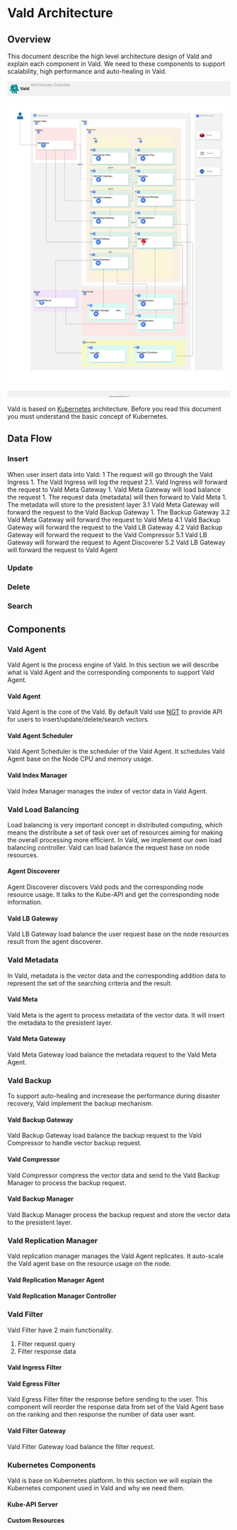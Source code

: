 # Vald Architecture

## Overview

This document describe the high level architecture design of Vald and explain each component in Vald. We need to these components to support scalability, high performance and auto-healing in Vald.

<img src="../../design/Vald Future Architecture Overview.svg" />

Vald is based on [Kubernetes](https://kubernetes.io/) architecture. Before you read this document you must understand the basic concept of Kubernetes.

## Data Flow

### Insert

When user insert data into Vald:
1 The request will go through the Vald Ingress
    1. The Vald Ingress will log the request
2.1. Vald Ingress will forward the request to Vald Meta Gateway
    1. Vald Meta Gateway will load balance the request
    1. The request data (metadata) will then forward to Vald Meta
        1. The metadata will store to the presistent layer
3.1 Vald Meta Gateway will forward the request to the Vald Backup Gateway
    1. The Backup Gateway
3.2 Vald Meta Gateway will forward the request to Vald Meta
4.1 Vald Backup Gateway will forward the request to the Vald LB Gateway
4.2 Vald Backup Gateway will forward the request to the Vald Compressor
5.1 Vald LB Gateway will forward the request to Agent Discoverer
5.2 Vald LB Gateway will forward the request to Vald Agent

### Update

### Delete

### Search

## Components

### Vald Agent

Vald Agent is the process engine of Vald. In this section we will describe what is Vald Agent and the corresponding components to support Vald Agent.

#### Vald Agent

Vald Agent is the core of the Vald. By default Vald use [NGT](https://github.com/yahoojapan/NGT) to provide API for users to insert/update/delete/search vectors.

#### Vald Agent Scheduler

Vald Agent Scheduler is the scheduler of the Vald Agent. It schedules Vald Agent base on the Node CPU and memory usage.

#### Vald Index Manager

Vald Index Manager manages the index of vector data in Vald Agent.

### Vald Load Balancing

Load balancing is very important concept in distributed computing, which means the distribute a set of task over set of resources aiming for making the overall processing more efficient.
In Vald, we implement our own load balancing controller. Vald can load balance the request base on node resources.

#### Agent Discoverer

Agent Discoverer discovers Vald pods and the corresponding node resource usage. It talks to the Kube-API and get the corresponding node information.

#### Vald LB Gateway

Vald LB Gateway load balance the user request base on the node resources result from the agent discoverer.

### Vald Metadata

In Vald, metadata is the vector data and the corresponding addition data to represent the set of the searching criteria and the result.

#### Vald Meta

Vald Meta is the agent to process metadata of the vector data. It will insert the metadata to the presistent layer.

#### Vald Meta Gateway

Vald Meta Gateway load balance the metadata request to the Vald Meta Agent.

### Vald Backup

To support auto-healing and incresease the performance during disaster recovery, Vald implement the backup mechanism.

#### Vald Backup Gateway

Vald Backup Gateway load balance the backup request to the Vald Compressor to handle vector backup request.

#### Vald Compressor

Vald Compressor compress the vector data and send to the Vald Backup Manager to process the backup request.

#### Vald Backup Manager

Vald Backup Manager process the backup request and store the vector data to the presistent layer.

### Vald Replication Manager

Vald replication manager manages the Vald Agent replicates. It auto-scale the Vald agent base on the resource usage on the node.

#### Vald Replication Manager Agent

#### Vald Replication Manager Controller


### Vald Filter

Vald Filter have 2 main functionality.
1. Filter request query
1. Filter response data

#### Vald Ingress Filter
#### Vald Egress Filter

Vald Egress Filter filter the response before sending to the user. This component will reorder the response data from set of the Vald Agent base on the ranking and then response the number of data user want.

#### Vald Filter Gateway

Vald Filter Gateway load balance the filter request.

### Kubernetes Components

Vald is base on Kubernetes platform. In this section we will explain the Kubernetes component used in Vald and why we need them. 

#### Kube-API Server

#### Custom Resources
